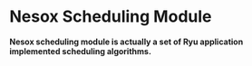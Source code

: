 Nesox Scheduling Module
======================

**Nesox scheduling module is actually a set of Ryu application implemented scheduling algorithms.**


